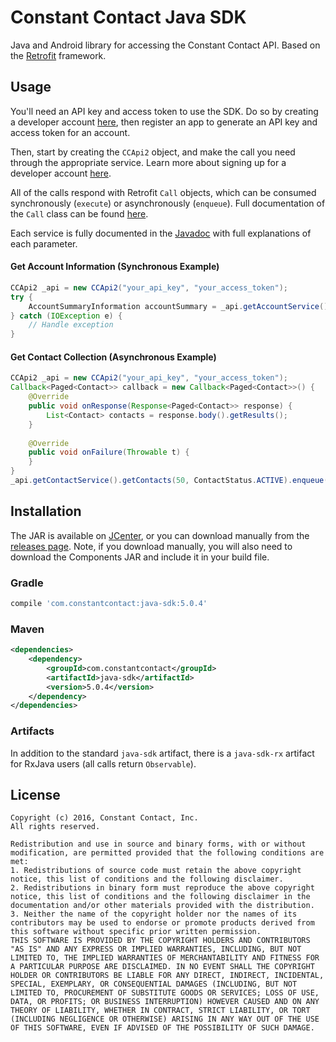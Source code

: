 # Constant Contact Java SDK
Java and Android library for accessing the Constant Contact API. Based on the [Retrofit](http://square.github.io/retrofit/) framework.

## Usage
You'll need an API key and access token to use the SDK. Do so by creating a developer account [here](https://constantcontact.mashery.com/member/register), then register an app to generate an API key and access token for an account.

Then, start by creating the ```CCApi2``` object, and make the call you need through the appropriate service. Learn more about signing up 
for a developer account [here](https://developer.constantcontact.com/api-keys.html).

All of the calls respond with Retrofit ```Call``` objects, which can be consumed synchronously (```execute```) or 
asynchronously (```enqueue```). Full documentation of the ```Call``` class can be found [here](https://square.github.io/retrofit/2.x/retrofit/retrofit2/Call.html).

Each service is fully documented in the [Javadoc](http://constantcontact.github.io/java-sdk/) with full explanations of each parameter.

#### Get Account Information (Synchronous Example)
```java
CCApi2 _api = new CCApi2("your_api_key", "your_access_token");
try {
    AccountSummaryInformation accountSummary = _api.getAccountService().getAccountSummaryInformation().execute();
} catch (IOException e) {
    // Handle exception
}
```

#### Get Contact Collection (Asynchronous Example)
```java
CCApi2 _api = new CCApi2("your_api_key", "your_access_token");
Callback<Paged<Contact>> callback = new Callback<Paged<Contact>>() {
    @Override
    public void onResponse(Response<Paged<Contact>> response) {
        List<Contact> contacts = response.body().getResults();
    }
    
    @Override
    public void onFailure(Throwable t) {
    }
}
_api.getContactService().getContacts(50, ContactStatus.ACTIVE).enqueue(callback);
```

## Installation
The JAR is available on [JCenter](https://bintray.com/bintray/jcenter), or you can download manually from 
the [releases page](https://github.com/constantcontact/java-sdk/releases). Note, if you download manually,
you will also need to download the Components JAR and include it in your build file.

### Gradle
```groovy
compile 'com.constantcontact:java-sdk:5.0.4'
```

### Maven
```xml
<dependencies>
    <dependency>
        <groupId>com.constantcontact</groupId>
        <artifactId>java-sdk</artifactId>
        <version>5.0.4</version>
    </dependency>
</dependencies>
```

### Artifacts

In addition to the standard `java-sdk` artifact, there is a `java-sdk-rx` artifact for RxJava users (all calls return `Observable`).

## License
    Copyright (c) 2016, Constant Contact, Inc.
    All rights reserved.
    
    Redistribution and use in source and binary forms, with or without modification, are permitted provided that the following conditions are met:
    1. Redistributions of source code must retain the above copyright notice, this list of conditions and the following disclaimer.
    2. Redistributions in binary form must reproduce the above copyright notice, this list of conditions and the following disclaimer in the documentation and/or other materials provided with the distribution.
    3. Neither the name of the copyright holder nor the names of its contributors may be used to endorse or promote products derived from this software without specific prior written permission.
    THIS SOFTWARE IS PROVIDED BY THE COPYRIGHT HOLDERS AND CONTRIBUTORS "AS IS" AND ANY EXPRESS OR IMPLIED WARRANTIES, INCLUDING, BUT NOT LIMITED TO, THE IMPLIED WARRANTIES OF MERCHANTABILITY AND FITNESS FOR A PARTICULAR PURPOSE ARE DISCLAIMED. IN NO EVENT SHALL THE COPYRIGHT HOLDER OR CONTRIBUTORS BE LIABLE FOR ANY DIRECT, INDIRECT, INCIDENTAL, SPECIAL, EXEMPLARY, OR CONSEQUENTIAL DAMAGES (INCLUDING, BUT NOT LIMITED TO, PROCUREMENT OF SUBSTITUTE GOODS OR SERVICES; LOSS OF USE, DATA, OR PROFITS; OR BUSINESS INTERRUPTION) HOWEVER CAUSED AND ON ANY THEORY OF LIABILITY, WHETHER IN CONTRACT, STRICT LIABILITY, OR TORT (INCLUDING NEGLIGENCE OR OTHERWISE) ARISING IN ANY WAY OUT OF THE USE OF THIS SOFTWARE, EVEN IF ADVISED OF THE POSSIBILITY OF SUCH DAMAGE.
    